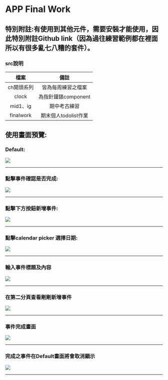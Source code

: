 # APP Final Work 
## 特別附註:有使用到其他元件，需要安裝才能使用，因此特別附註Github link（因為過往練習範例都在裡面所以有很多亂七八糟的套件）。
### src說明

|    檔案    |         備註         |
|:----------:|:--------------------:|
| ch開頭系列 |  皆為每周練習之檔案  |
|   clock    | 為指針鐘錶component  |
|  mid1、ig  |     期中考古練習     |
| finalwork  | 期末個人todolist作業 |
## 使用畫面預覽:

### Default:
![](https://i.imgur.com/7BVFZQk.png)


---

### 點擊事件確認是否完成:
![](https://i.imgur.com/8seVnxr.png)

---

### 點擊下方按鈕新增事件:
![](https://i.imgur.com/92DM9LR.png)

---

### 點擊calendar picker 選擇日期:
![](https://i.imgur.com/8fhyHiI.png)

---

### 輸入事件標題及內容
![](https://i.imgur.com/A6ROuBi.png)

---

### 在第二分頁查看剛剛新增事件
![](https://i.imgur.com/Yw5DzLe.png)

---

### 事件完成畫面
![](https://i.imgur.com/ElsJtx4.png)

---

### 完成之事件在Default畫面將會取消顯示
![](https://i.imgur.com/OljZbTQ.png)

---



